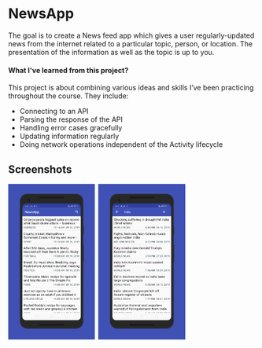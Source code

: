 # NewsApp
The goal is to create a News feed app which gives a user regularly-updated news from the internet related to a particular topic, person, or location. The presentation of the information as well as the topic is up to you.

#### What I've learned from this project?
This project is about combining various ideas and skills I’ve been practicing throughout the course. They include:

* Connecting to an API
* Parsing the response of the API
* Handling error cases gracefully
* Updating information regularly
* Doing network operations independent of the Activity lifecycle

## Screenshots

<img src="./art/screen0.png" width="35%">&ensp;<img src="./art/screen1.png" width="35%">

